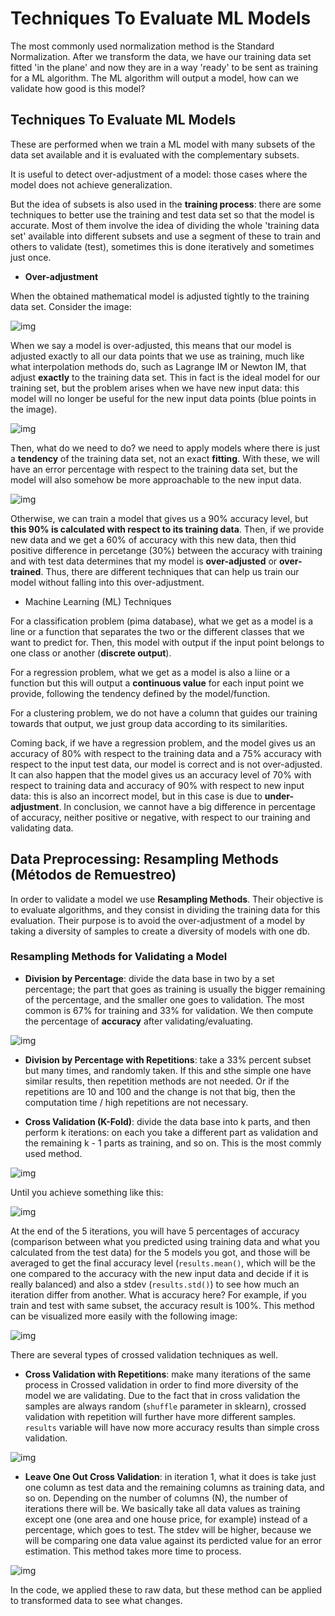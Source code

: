 # Techniques To Evaluate ML Models

The most commonly used normalization method is the Standard Normalization. After we transform the data, we have our training data set fitted 'in the plane' and now they are in a way 'ready' to be sent as training for a ML algorithm. The ML algorithm will output a model, how can we validate how good is this model?

## Techniques To Evaluate ML Models

These are performed when we train a ML model with many subsets of the data set available and it is evaluated with the complementary subsets.

It is useful to detect over-adjustment of a model: those cases where the model does not achieve generalization.

But the idea of subsets is also used in the **training process**: there are some techniques to better use the training and test data set so that the model is accurate. Most of them involve the idea of dividing the whole 'training data set' available into different subsets and use a segment of these to train and others to validate (test), sometimes this is done iteratively and sometimes just once.

- **Over-adjustment**   

When the obtained mathematical model is adjusted tightly to the training data set. Consider the image:

![img](1)

When we say a model is over-adjusted, this means that our model is adjusted exactly to all our data points that we use as training, much like what interpolation methods do, such as Lagrange IM or Newton IM, that adjust **exactly** to the training data set. This in fact is the ideal model for our training set, but the problem arises when we have new input data: this model will no longer be useful for the new input data points (blue points in the image).

![img](2)

Then, what do we need to do? we need to apply models where there is just a **tendency** of the training data set, not an exact **fitting**. With these, we will have an error percentage with respect to the training data set, but the model will also somehow be more approachable to the new input data.

![img](3)

Otherwise, we can train a model that gives us a 90% accuracy level, but **this 90% is calculated with respect to its training data**. Then, if we provide new data and we get a 60% of accuracy with this new data, then thid positive difference in percetange (30%) between the accuracy with training and with test data determines that my model is **over-adjusted** or **over-trained**. Thus, there are different techniques that can help us train our model without falling into this over-adjustment.

- Machine Learning (ML) Techniques

For a classification problem (pima database), what we get as a model is a line or a function that separates the two or the different classes that we want to predict for. Then, this model with output if the input point belongs to one class or another (**discrete output**).

For a regression problem, what we get as a model is also a liine or a function but this will output a **continuous value** for each input point we provide, following the tendency defined by the model/function.

For a clustering problem, we do not have a column that guides our training towards that output, we just group data according to its similarities.

Coming back, if we have a regression problem, and the model gives us an accuracy of 80% with respect to the training data and a 75% accuracy with respect to the input test data, our model is correct and is not over-adjusted. It can also happen that the model gives us an accuracy level of 70% with respect to training data and accuracy of 90% with respect to new input data: this is also an incorrect model, but in this case is due to **under-adjustment**. In conclusion, we cannot have a big difference in percentage of accuracy, neither positive or negative, with respect to our training and validating data.

## Data Preprocessing: Resampling Methods (Métodos de Remuestreo)

In order to validate a model we use **Resampling Methods**. Their objective is to evaluate algorithms, and they consist in dividing the training data for this evaluation. Their purpose is to avoid the over-adjustment of a model by taking a diversity of samples to create a diversity of models with one db.

### Resampling Methods for Validating a Model

- **Division by Percentage**: divide the data base in two by a set percentage; the part that goes as training is usually the bigger remaining of the percentage, and the smaller one goes to validation. The most common is 67% for training and 33% for validation. We then compute the percentage of **accuracy** after validating/evaluating.

![img](4)

- **Division by Percentage with Repetitions**: take a 33% percent subset but many times, and randomly taken. If this and sthe simple one have similar results, then repetition methods are not needed. Or if the repetitions are 10 and 100 and the change is not that big, then the computation time / high repetitions are not necessary.

- **Cross Validation (K-Fold)**: divide the data base into k parts, and then perform k iterations: on each you take a different part as validation and the remaining k - 1 parts as training, and so on. This is the most commly used method.

![img](5)

Until you achieve something like this:

![img](8)

At the end of the 5 iterations, you will have 5 percentages of accuracy (comparison between what you predicted using training data and what you calculated from the test data) for the 5 models you got, and those will be averaged to get the final accuracy level (`results.mean()`, which will be the one compared to the accuracy with the new input data and decide if it is really balanced) and also a stdev (`results.std()`) to see how much an iteration differ from another. What is accuracy here? For example, if you train and test with same subset, the accuracy result is 100%. This method can be visualized more easily with the following image:

![img](9)

There are several types of crossed validation techniques as well.

- **Cross Validation with Repetitions**: make many iterations of the same process in Crossed validation in order to find more diversity of the model we are validating. Due to the fact that in cross validation the samples are always random (`shuffle` parameter in sklearn), crossed validation with repetition will further have more different samples. `results` variable will have now more accuracy results than simple cross validation.

![img](6)

- **Leave One Out Cross Validation**: in iteration 1, what it does is take just one column as test data and the remaining columns as training data, and so on. Depending on the number of columns (N), the number of iterations there will be. We basically take all data values as training except one (one area and one house price, for example) instead of a percentage, which goes to test. The stdev will be higher, because we will be comparing one data value against its perdicted value for an error estimation. This method takes more time to process.

![img](7)

In the code, we applied these to raw data, but these method can be applied to transformed data to see what changes.
